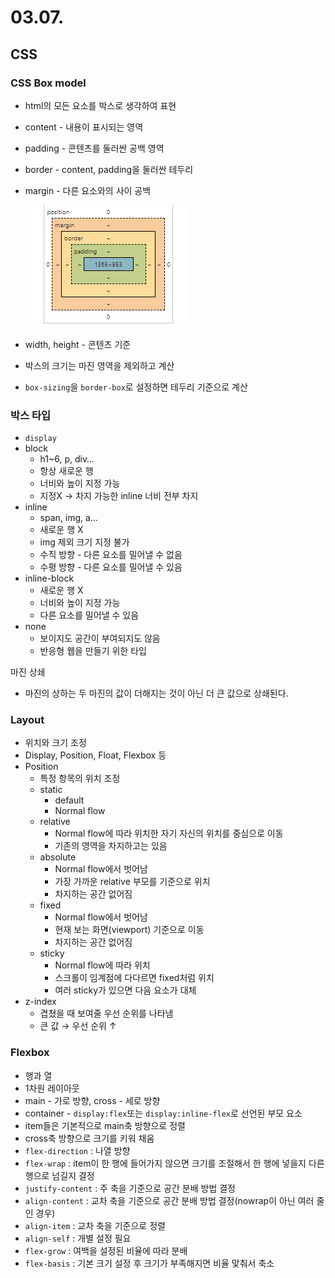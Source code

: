 # 03.07.

## CSS

### CSS Box model

- html의 모든 요소를 박스로 생각하여 표현
- content - 내용이 표시되는 영역
- padding - 콘텐츠를 둘러싼 공백 영역
- border - content, padding을 둘러싼 테두리
- margin - 다른 요소와의 사이 공백
    
    ![Untitled](03%2007%20aa308a4e897f47d59dba9cab913622e5/Untitled.png)
    
- width, height - 콘텐츠 기준
- 박스의 크기는 마진 영역을 제외하고 계산
- `box-sizing`을 `border-box`로 설정하면 테두리 기준으로 계산

### 박스 타입

- `display`
- block
    - h1~6, p, div…
    - 항상 새로운 행
    - 너비와 높이 지정 가능
    - 지정X → 차지 가능한 inline 너비 전부 차지
- inline
    - span, img, a…
    - 새로운 행 X
    - img 제외 크기 지정 불가
    - 수직 방향 - 다른 요소를 밀어낼 수 없음
    - 수평 방향 - 다른 요소를 밀어낼 수 있음
- inline-block
    - 새로운 행 X
    - 너비와 높이 지정 가능
    - 다른 요소를 밀어낼 수 있음
- none
    - 보이지도 공간이 부여되지도 않음
    - 반응형 웹을 만들기 위한 타입

마진 상쇄

- 마진의 상하는 두 마진의 값이 더해지는 것이 아닌 더 큰 값으로 상쇄된다.

### Layout

- 위치와 크기 조정
- Display, Position, Float, Flexbox 등
- Position
    - 특정 항목의 위치 조정
    - static
        - default
        - Normal flow
    - relative
        - Normal flow에 따라 위치한 자기 자신의 위치를 중심으로 이동
        - 기존의 영역을 차지하고는 있음
    - absolute
        - Normal flow에서 벗어남
        - 가장 가까운 relative 부모를 기준으로 위치
        - 차지하는 공간 없어짐
    - fixed
        - Normal flow에서 벗어남
        - 현재 보는 화면(viewport) 기준으로 이동
        - 차지하는 공간 없어짐
    - sticky
        - Normal flow에 따라 위치
        - 스크롤이 임계점에 다다르면 fixed처럼 위치
        - 여러 sticky가 있으면 다음 요소가 대체
- z-index
    - 겹쳤을 때 보여줄 우선 순위를 나타냄
    - 큰 값 → 우선 순위 ↑
    

### Flexbox

- 행과 열
- 1차원 레이아웃
- main - 가로 방향, cross - 세로 방향
- container - `display:flex`또는 `display:inline-flex`로 선언된 부모 요소
- item들은 기본적으로 main축 방향으로 정렬
- cross축 방향으로 크기를 키워 채움
- `flex-direction` : 나열 방향
- `flex-wrap` : item이 한 행에 들어가지 않으면 크기를 조절해서 한 행에 넣을지 다른 행으로 넘길지 결정
- `justify-content` : 주 축을 기준으로 공간 분배 방법 결정
- `align-content` : 교차 축을 기준으로 공간 분배 방법 결정(nowrap이 아닌 여러 줄인 경우)
- `align-item` : 교차 축을 기준으로 정렬
- `align-self` : 개별 설정 필요
- `flex-grow` : 여백을 설정된 비율에 따라 분배
- `flex-basis` : 기본 크기 설정 후 크기가 부족해지면 비율 맟춰서 축소